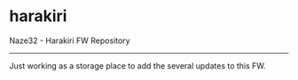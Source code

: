 harakiri
========

Naze32 - Harakiri FW Repository


--------
Just working as a storage place to add the several updates to this FW.
